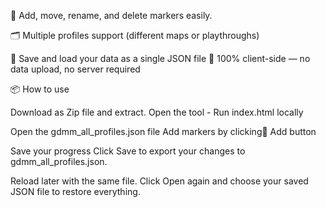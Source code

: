 📍 Add, move, rename, and delete markers easily.

🗂️ Multiple profiles support (different maps or playthroughs)

💾 Save and load your data as a single JSON file
💬 100% client-side — no data upload, no server required


📦 How to use

Download as Zip file and extract.
Open the tool - Run index.html locally

Open the gdmm_all_profiles.json file
Add markers by clicking📍 Add button

Save your progress
Click Save to export your changes to gdmm_all_profiles.json.

Reload later with the same file.
Click Open again and choose your saved JSON file to restore everything.
